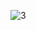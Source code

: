 ![3](https://github.com/saraalb/proj-lojadegames/assets/89718750/23d8b018-21bb-4af5-992f-1911e097695d)
